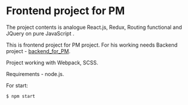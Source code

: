 # Frontend project for PM 

The project contents is analogue React.js, Redux, Routing functional and JQuery on pure JavaScript .

This is frontend project for PM project. For his working needs Backend project - [backend_for_PM](https://github.com/vlaskatenev/backend_for_PM).

Project working with Webpack, SCSS.

Requirements - node.js.

For start:

```sh
$ npm start
```
